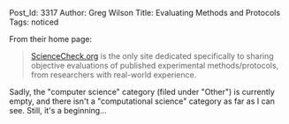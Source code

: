 Post_Id: 3317
Author: Greg Wilson
Title: Evaluating Methods and Protocols
Tags: noticed

<p>From their home page:</p>
<blockquote><p><a href="http://sciencecheck.org">ScienceCheck.org</a> is the only site dedicated specifically to sharing objective evaluations of published experimental methods/protocols, from researchers with real-world experience.</p></blockquote>
<p>Sadly, the "computer science" category (filed under "Other") is currently empty, and there isn't a "computational science" category as far as I can see. Still, it's a beginning...</p>
